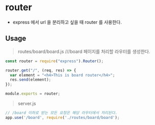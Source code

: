 # router
+ express 에서 url 을 분리하고 싶을 때 router 를 사용한다.

## Usage
> routes/board/board.js
///board 페이지를 처리할 라우터를 생성한다.
``` javascript
const router = require("express").Router();

router.get("/", (req, res) => {
  var element = "<h4>This is board router</h4>";
  res.send(element);
});

module.exports = router;
```


> server.js
``` javascript
// /board 이하로 받는 모든 요청은 해당 라우터에서 처리된다.
app.use('/board', require('./routes/board/board'); 
```
